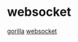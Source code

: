 # websocket

[gorilla](https://github.com/gorilla/websocket/tree/master/examples)
[websocket](https://github.com/gobwas/ws)
